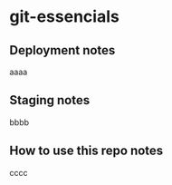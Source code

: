 # git-essencials

## Deployment notes
aaaa

## Staging notes
bbbb

## How to use this repo notes 
cccc
